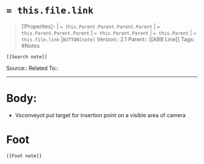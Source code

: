 # `= this.file.link`
>[!Properties]- | `= this.Parent.Parent.Parent.Parent` |  `= this.Parent.Parent.Parent` | `= this.Parent.Parent` | `= this.Parent` | `= this.file.link` |`BUTTON[note]` 
>Version:: 2.1
>Parent:: [[ABB Line]]
>Tags: #Notes
```meta-bind-embed
[[Search note]]
```
Source::
Related To::
***
# Body:

- Vsconveyot put target for insertion point on a visible area of camera







# Foot
```meta-bind-embed
[[Foot note]]
``` 